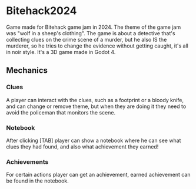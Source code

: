 # Bitehack2024
Game made for Bitehack game jam in 2024. The theme of the game jam was "wolf in a sheep's clothing". The game is about a detective that's collecting clues on the crime scene of a murder, but he also IS the murderer, so he tries to change the evidence without getting caught, it's all in noir style. It's a 3D game made in Godot 4.

## Mechanics
### Clues
A player can interact with the clues, such as a footprint or a bloody knife, and can change or remove theme, but when they are doing it they need to avoid the policeman that monitors the scene.
### Notebook
After clicking [TAB] player can show a notebook where he can see what clues they had found, and also what achievement they earned! 
### Achievements
For certain actions player can get an achievement, earned achievement can be found in the notebook.
